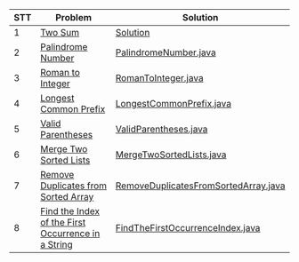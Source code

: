 | STT | Problem                                                                                                                                             | Solution                                                                           |
|-----|-----------------------------------------------------------------------------------------------------------------------------------------------------|------------------------------------------------------------------------------------|
| 1   | [Two Sum](https://leetcode.com/problems/two-sum/description/)                                                                                       | [Solution](src%2FTwoSum.java)                                                      |
| 2   | [Palindrome Number](https://leetcode.com/problems/palindrome-number/description/)                                                                   | [PalindromeNumber.java](src%2FPalindromeNumber.java)                               |      
| 3   | [Roman to Integer](https://leetcode.com/problems/roman-to-integer/description/)                                                                     | [RomanToInteger.java](src%2FRomanToInteger.java)                                   |
| 4   | [Longest Common Prefix](https://leetcode.com/problems/longest-common-prefix/description/)                                                           | [LongestCommonPrefix.java](src%2FLongestCommonPrefix.java)                         |
| 5   | [Valid Parentheses](https://leetcode.com/problems/valid-parentheses/description/)                                                                   | [ValidParentheses.java](src%2FValidParentheses.java)                               |
| 6   | [Merge Two Sorted Lists](https://leetcode.com/problems/merge-two-sorted-lists/description/)                                                         | [MergeTwoSortedLists.java](src%2FMergeTwoSortedLists.java)                         |
| 7   | [Remove Duplicates from Sorted Array](https://leetcode.com/problems/remove-duplicates-from-sorted-array/description/)                               | [RemoveDuplicatesFromSortedArray.java](src%2FRemoveDuplicatesFromSortedArray.java) |    
| 8   | [Find the Index of the First Occurrence in a String](https://leetcode.com/problems/find-the-index-of-the-first-occurrence-in-a-string/description/) | [FindTheFirstOccurrenceIndex.java](src%2FFindTheFirstOccurrenceIndex.java)         |
